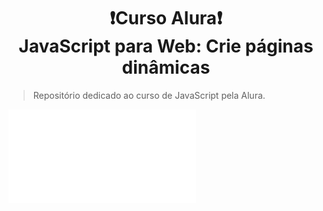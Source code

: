 <h1 align="center">
❗️Curso Alura❗️<br>JavaScript para Web: Crie páginas dinâmicas
</h1>


> Repositório dedicado ao curso de JavaScript pela Alura.


![Mobile 1]([https://github.com/acenelio/assets/raw/main/sds1/mobile1.png](https://github.com/ccoutob/assets/blob/main/Cau%C3%A3%20Couto%20Basques%20-%20Curso%20JavaScript%20para%20Web_%20Crie%20p%C3%A1ginas%20din%C3%A2micas%20-%20Alura.pdf)https://github.com/ccoutob/assets/blob/main/Cau%C3%A3%20Couto%20Basques%20-%20Curso%20JavaScript%20para%20Web_%20Crie%20p%C3%A1ginas%20din%C3%A2micas%20-%20Alura.pdf)


